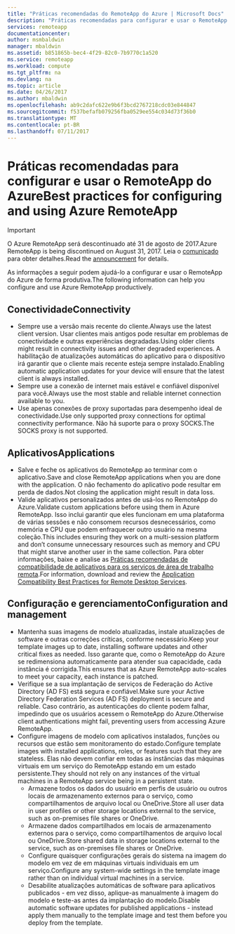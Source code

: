 ```yaml
---
title: "Práticas recomendadas do RemoteApp do Azure | Microsoft Docs"
description: "Práticas recomendadas para configurar e usar o RemoteApp do Azure"
services: remoteapp
documentationcenter: 
author: msmbaldwin
manager: mbaldwin
ms.assetid: b851865b-bec4-4f29-82c0-7b9770c1a520
ms.service: remoteapp
ms.workload: compute
ms.tgt_pltfrm: na
ms.devlang: na
ms.topic: article
ms.date: 04/26/2017
ms.author: mbaldwin
ms.openlocfilehash: ab9c2dafc622e9b6f3bcd2767218cdc03e844847
ms.sourcegitcommit: f537befafb079256fba0529ee554c034d73f36b0
ms.translationtype: MT
ms.contentlocale: pt-BR
ms.lasthandoff: 07/11/2017
---
```

# <a name="best-practices-for-configuring-and-using-azure-remoteapp"></a><span data-ttu-id="55c8f-103">Práticas recomendadas para configurar e usar o RemoteApp do Azure</span><span class="sxs-lookup"><span data-stu-id="55c8f-103">Best practices for configuring and using Azure RemoteApp</span></span>
> [!IMPORTANT]
> <span data-ttu-id="55c8f-104">O Azure RemoteApp será descontinuado até 31 de agosto de 2017.</span><span class="sxs-lookup"><span data-stu-id="55c8f-104">Azure RemoteApp is being discontinued on August 31, 2017.</span></span> <span data-ttu-id="55c8f-105">Leia o [comunicado](https://blogs.technet.microsoft.com/enterprisemobility/2016/08/12/application-remoting-and-the-cloud/) para obter detalhes.</span><span class="sxs-lookup"><span data-stu-id="55c8f-105">Read the [announcement](https://blogs.technet.microsoft.com/enterprisemobility/2016/08/12/application-remoting-and-the-cloud/) for details.</span></span>
> 
> 

<span data-ttu-id="55c8f-106">As informações a seguir podem ajudá-lo a configurar e usar o RemoteApp do Azure de forma produtiva.</span><span class="sxs-lookup"><span data-stu-id="55c8f-106">The following information can help you configure and use Azure RemoteApp productively.</span></span>

## <a name="connectivity"></a><span data-ttu-id="55c8f-107">Conectividade</span><span class="sxs-lookup"><span data-stu-id="55c8f-107">Connectivity</span></span>
* <span data-ttu-id="55c8f-108">Sempre use a versão mais recente do cliente.</span><span class="sxs-lookup"><span data-stu-id="55c8f-108">Always use the latest client version.</span></span> <span data-ttu-id="55c8f-109">Usar clientes mais antigos pode resultar em problemas de conectividade e outras experiências degradadas.</span><span class="sxs-lookup"><span data-stu-id="55c8f-109">Using older clients might result in connectivity issues and other degraded experiences.</span></span> <span data-ttu-id="55c8f-110">A habilitação de atualizações automáticas do aplicativo para o dispositivo irá garantir que o cliente mais recente esteja sempre instalado.</span><span class="sxs-lookup"><span data-stu-id="55c8f-110">Enabling automatic application updates for your device will ensure that the latest client is always installed.</span></span>
* <span data-ttu-id="55c8f-111">Sempre use a conexão de internet mais estável e confiável disponível para você.</span><span class="sxs-lookup"><span data-stu-id="55c8f-111">Always use the most stable and reliable internet connection available to you.</span></span>  
* <span data-ttu-id="55c8f-112">Use apenas conexões de proxy suportadas para desempenho ideal de conectividade.</span><span class="sxs-lookup"><span data-stu-id="55c8f-112">Use only supported proxy connections for optimal connectivity performance.</span></span>  <span data-ttu-id="55c8f-113">Não há suporte para o proxy SOCKS.</span><span class="sxs-lookup"><span data-stu-id="55c8f-113">The SOCKS proxy is not supported.</span></span>

## <a name="applications"></a><span data-ttu-id="55c8f-114">Aplicativos</span><span class="sxs-lookup"><span data-stu-id="55c8f-114">Applications</span></span>
* <span data-ttu-id="55c8f-115">Salve e feche os aplicativos do RemoteApp ao terminar com o aplicativo.</span><span class="sxs-lookup"><span data-stu-id="55c8f-115">Save and close RemoteApp applications when you are done with the application.</span></span> <span data-ttu-id="55c8f-116">O não fechamento do aplicativo pode resultar em perda de dados.</span><span class="sxs-lookup"><span data-stu-id="55c8f-116">Not closing the application might result in data loss.</span></span>
* <span data-ttu-id="55c8f-117">Valide aplicativos personalizados antes de usá-los no RemoteApp do Azure.</span><span class="sxs-lookup"><span data-stu-id="55c8f-117">Validate custom applications before using them in Azure RemoteApp.</span></span> <span data-ttu-id="55c8f-118">Isso inclui garantir que eles funcionam em uma plataforma de várias sessões e não consomem recursos desnecessários, como memória e CPU que podem enfraquecer outro usuário na mesma coleção.</span><span class="sxs-lookup"><span data-stu-id="55c8f-118">This includes ensuring they work on a multi-session platform and don’t consume unnecessary resources such as memory and CPU that might starve another user in the same collection.</span></span> <span data-ttu-id="55c8f-119">Para obter informações, baixe e analise as [Práticas recomendadas de compatibilidade de aplicativos para os serviços de área de trabalho remota](http://www.dabcc.com/resources/Application%20Compatibility%20Best%20Practices%20for%20Remote%20Desktop%20Services.pdf).</span><span class="sxs-lookup"><span data-stu-id="55c8f-119">For information, download and review the [Application Compatibility Best Practices for Remote Desktop Services](http://www.dabcc.com/resources/Application%20Compatibility%20Best%20Practices%20for%20Remote%20Desktop%20Services.pdf).</span></span>

## <a name="configuration-and-management"></a><span data-ttu-id="55c8f-120">Configuração e gerenciamento</span><span class="sxs-lookup"><span data-stu-id="55c8f-120">Configuration and management</span></span>
* <span data-ttu-id="55c8f-121">Mantenha suas imagens de modelo atualizadas, instale atualizações de software e outras correções críticas, conforme necessário.</span><span class="sxs-lookup"><span data-stu-id="55c8f-121">Keep your template images up to date, installing software updates and other critical fixes as needed.</span></span> <span data-ttu-id="55c8f-122">Isso garante que, como o RemoteApp do Azure se redimensiona automaticamente para atender sua capacidade, cada instância é corrigida.</span><span class="sxs-lookup"><span data-stu-id="55c8f-122">This ensures that as Azure RemoteApp auto-scales to meet your capacity, each instance is patched.</span></span>  
* <span data-ttu-id="55c8f-123">Verifique se a sua implantação de serviços de Federação do Active Directory (AD FS) está segura e confiável.</span><span class="sxs-lookup"><span data-stu-id="55c8f-123">Make sure your Active Directory Federation Services (AD FS) deployment is secure and reliable.</span></span> <span data-ttu-id="55c8f-124">Caso contrário, as autenticações do cliente podem falhar, impedindo que os usuários acessem o RemoteApp do Azure.</span><span class="sxs-lookup"><span data-stu-id="55c8f-124">Otherwise client authentications might fail, preventing users from accessing Azure RemoteApp.</span></span>
* <span data-ttu-id="55c8f-125">Configure imagens de modelo com aplicativos instalados, funções ou recursos que estão sem monitoramento do estado.</span><span class="sxs-lookup"><span data-stu-id="55c8f-125">Configure template images with installed applications, roles, or features such that they are stateless.</span></span> <span data-ttu-id="55c8f-126">Elas não devem confiar em todas as instâncias das máquinas virtuais em um serviço do RemoteApp estando em um estado persistente.</span><span class="sxs-lookup"><span data-stu-id="55c8f-126">They should not rely on any instances of the virtual machines in a RemoteApp service being in a persistent state.</span></span>
  * <span data-ttu-id="55c8f-127">Armazene todos os dados do usuário em perfis de usuário ou outros locais de armazenamento externos para o serviço, como compartilhamentos de arquivo local ou OneDrive.</span><span class="sxs-lookup"><span data-stu-id="55c8f-127">Store all user data in user profiles or other storage locations external to the service, such as on-premises file shares or OneDrive.</span></span>
  * <span data-ttu-id="55c8f-128">Armazene dados compartilhados em locais de armazenamento externos para o serviço, como compartilhamentos de arquivo local ou OneDrive.</span><span class="sxs-lookup"><span data-stu-id="55c8f-128">Store shared data in storage locations external to the service, such as on-premises file shares or OneDrive.</span></span>
  * <span data-ttu-id="55c8f-129">Configure quaisquer configurações gerais do sistema na imagem do modelo em vez de em máquinas virtuais individuais em um serviço.</span><span class="sxs-lookup"><span data-stu-id="55c8f-129">Configure any system-wide settings in the template image rather than on individual virtual machines in a service.</span></span>
  * <span data-ttu-id="55c8f-130">Desabilite atualizações automáticas de software para aplicativos publicados - em vez disso, aplique-as manualmente à imagem do modelo e teste-as antes da implantação do modelo.</span><span class="sxs-lookup"><span data-stu-id="55c8f-130">Disable automatic software updates for published applications - instead apply them manually to the template image and test them before you deploy  from the template.</span></span>

